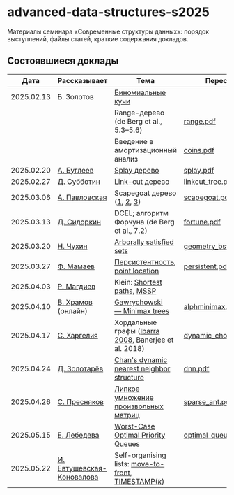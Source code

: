 # advanced-data-structures-s2025
Материалы семинара «Современные структуры данных»: порядок выступлений, файлы статей, краткие содержания докладов.

## Состоявшиеся доклады


|    Дата    |  Рассказывает  |  Тема  |  Пересказ  |
|------------|----------------|--------|------------|
| 2025.02.13 | Б. Золотов | [Биномиальные кучи](https://neerc.ifmo.ru/wiki/index.php?title=%D0%91%D0%B8%D0%BD%D0%BE%D0%BC%D0%B8%D0%B0%D0%BB%D1%8C%D0%BD%D0%B0%D1%8F_%D0%BA%D1%83%D1%87%D0%B0) | |
| | | Range-дерево (de Berg et al., 5.3–5.6) | [range.pdf](https://github.com/boris-a-zolotov/advanced-data-structures-s2025/blob/main/summaries/range.pdf) |
| | | Введение в амортизационный анализ | [coins.pdf](https://github.com/boris-a-zolotov/advanced-data-structures-s2025/blob/main/summaries/coins.pdf) |
| 2025.02.20 | [А. Буглеев](https://t.me/handelluss) | [Splay дерево](https://www.cs.cmu.edu/~sleator/papers/self-adjusting.pdf) | [splay.pdf](https://github.com/boris-a-zolotov/advanced-data-structures-s2025/blob/main/summaries/splay.pdf) |
| 2025.02.27 | [Д. Субботин](https://t.me/endimaa) | [Link-cut дерево](https://www.cs.cmu.edu/~sleator/papers/dynamic-trees.pdf) | [linkcut_tree.pdf](https://github.com/boris-a-zolotov/advanced-data-structures-s2025/blob/main/summaries/linkcut_tree.pdf) |
| 2025.03.06 | [А. Павловская](https://t.me/yungeiren) | Scapegoat дерево ([1](https://people.csail.mit.edu/rivest/pubs/GR93.pdf), [2](https://github.com/boris-a-zolotov/course-ads-s20/blob/master/main.pdf), [3](https://neerc.ifmo.ru/wiki/index.php?title=Scapegoat_Tree)) | [scapegoat.pdf](https://github.com/boris-a-zolotov/advanced-data-structures-s2025/blob/main/summaries/scapegoat.pdf) |
| 2025.03.13 | [Д. Сидоркин](https://t.me/sid00r) | DCEL; алгоритм Форчуна (de Berg et al., 7.2) | [fortune.pdf](https://github.com/boris-a-zolotov/advanced-data-structures-s2025/blob/main/summaries/fortune.pdf) |
| 2025.03.20 | [Н. Чухин](https://t.me/hamerfall) | [Arborally satisfied sets](https://erikdemaine.org/papers/BST_SODA2009/paper.pdf) | [geometry_bst.pdf](https://github.com/boris-a-zolotov/advanced-data-structures-s2025/blob/main/summaries/geometry_bst.pdf) |
| 2025.03.27 | [Ф. Мамаев](https://t.me/graphtreeheap) | [Персистентность](https://www.cs.cmu.edu/~sleator/papers/another-persistence.pdf), [point location](https://dl.acm.org/doi/pdf/10.1145/6138.6151) | [persistent.pdf](https://github.com/boris-a-zolotov/advanced-data-structures-s2025/blob/main/summaries/persistent.pdf) |
| 2025.04.03 | [Р. Магдиев](https://t.me/RichyRussel) | Klein: [Shortest paths](https://planarity.org/Klein_shortest_paths_with_nonnegative_lengths.pdf), [MSSP](https://planarity.org/Klein_multiple_source_shortest_paths.pdf) | |
| 2025.04.10 | [В. Храмов](https://t.me/desargues) (онлайн) | [Gawrychowski — Minimax trees](https://scispace.com/pdf/alphabetic-minimax-trees-in-linear-time-1z4nruuofn.pdf) | [alphminimax.pdf](https://github.com/boris-a-zolotov/advanced-data-structures-s2025/blob/main/summaries/alphminimax.pdf) |
| 2025.04.17 | [С. Харгелия](https://t.me/unstoppablechillmachine) | Хордальные графы ([Ibarra 2008](https://github.com/boris-a-zolotov/advanced-data-structures-s2025/blob/main/pdf/ibarra2008.pdf), Banerjee et al. 2018) | [dynamic_chordality.pdf](https://github.com/boris-a-zolotov/advanced-data-structures-s2025/blob/main/summaries/dynamic_chordality.pdf) |
| 2025.04.24 | [Д. Золотарёв](https://t.me/DanzillaMaster) | [Chan's dynamic nearest neighbor structure](https://tmc.web.engr.illinois.edu/dch3d.pdf) | [dnn.pdf](https://github.com/boris-a-zolotov/advanced-data-structures-s2025/blob/main/summaries/dnn.pdf) |
| 2025.04.26 | [С. Пресняков](https://t.me/rilez67) | [Липкое умножение произвольных матриц](https://arxiv.org/pdf/2408.04613) | [sparse_ant.pdf](https://github.com/boris-a-zolotov/advanced-data-structures-s2025/blob/main/summaries/sparse_ant.pdf) |
| 2025.05.15 | [Е. Лебедева](https://t.me/KatirinaLe) | [Worst-Case Optimal Priority Queues](https://arxiv.org/pdf/1112.0993) | [optimal_queue.pdf](https://github.com/boris-a-zolotov/advanced-data-structures-s2025/blob/main/summaries/optimal_queue.pdf) |
| 2025.05.22 | [И. Евтушевская-Коновалова](https://t.me/CoZhan) | Self-organising lists: [move-to-front](https://www14.in.tum.de/personen/albers/papers/chapter.pdf), [TIMESTAMP(*k*)](https://citeseerx.ist.psu.edu/document?repid=rep1&type=pdf&doi=4d989d1905cc5d341fa8698e6a715fec22bfe2cd) | |
